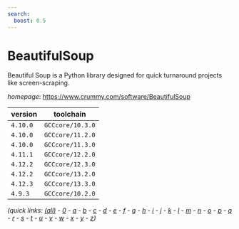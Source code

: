 ```yaml
---
search:
  boost: 0.5
---
```

# BeautifulSoup

Beautiful Soup is a Python library designed for quick turnaround projects like screen-scraping.

*homepage*: <https://www.crummy.com/software/BeautifulSoup>

version | toolchain
--------|----------
``4.10.0`` | ``GCCcore/10.3.0``
``4.10.0`` | ``GCCcore/11.2.0``
``4.10.0`` | ``GCCcore/11.3.0``
``4.11.1`` | ``GCCcore/12.2.0``
``4.12.2`` | ``GCCcore/12.3.0``
``4.12.2`` | ``GCCcore/13.2.0``
``4.12.3`` | ``GCCcore/13.3.0``
``4.9.3`` | ``GCCcore/10.2.0``


*(quick links: [(all)](../index.md) - [0](../0/index.md) - [a](../a/index.md) - [b](../b/index.md) - [c](../c/index.md) - [d](../d/index.md) - [e](../e/index.md) - [f](../f/index.md) - [g](../g/index.md) - [h](../h/index.md) - [i](../i/index.md) - [j](../j/index.md) - [k](../k/index.md) - [l](../l/index.md) - [m](../m/index.md) - [n](../n/index.md) - [o](../o/index.md) - [p](../p/index.md) - [q](../q/index.md) - [r](../r/index.md) - [s](../s/index.md) - [t](../t/index.md) - [u](../u/index.md) - [v](../v/index.md) - [w](../w/index.md) - [x](../x/index.md) - [y](../y/index.md) - [z](../z/index.md))*

